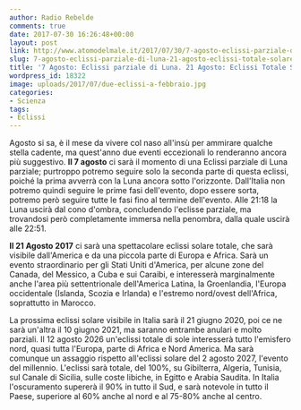 ```yaml
---
author: Radio Rebelde
comments: true
date: 2017-07-30 16:26:48+00:00
layout: post
link: http://www.atomodelmale.it/2017/07/30/7-agosto-eclissi-parziale-di-luna-21-agosto-eclissi-totale-solare/
slug: 7-agosto-eclissi-parziale-di-luna-21-agosto-eclissi-totale-solare
title: '7 Agosto: Eclissi parziale di Luna. 21 Agosto: Eclissi Totale Solare'
wordpress_id: 18322
image: uploads/2017/07/due-eclissi-a-febbraio.jpg
categories:
- Scienza
tags:
- Eclissi
---
```


Agosto si sa, è il mese da vivere col naso all'insù per ammirare qualche stella cadente, ma quest'anno due eventi eccezionali lo renderanno ancora più suggestivo.
**Il 7 agosto** ci sarà il momento di una Eclissi parziale di Luna parziale; purtroppo potremo seguire solo la seconda parte di questa eclissi, poiché la prima avverrà con la Luna ancora sotto l'orizzonte.
Dall'Italia non potremo quindi seguire le prime fasi dell'evento, dopo essere sorta, potremo però seguire tutte le fasi fino al termine dell'evento. Alle 21:18 la Luna uscirà dal cono d'ombra, concludendo l'eclisse parziale, ma trovandosi però completamente immersa nella penombra, dalla quale uscirà alle 22:51.

<!--adsense-->

**Il 21 Agosto 2017** ci sarà una spettacolare eclissi solare totale, che sarà visibile dall'America e da una piccola parte di Europa e Africa. Sarà un evento straordinario per gli Stati Uniti d'America, per alcune zone del Canada, del Messico, a Cuba e sui Caraibi, e interesserà marginalmente anche l'area più settentrionale dell'America Latina, la Groenlandia, l'Europa occidentale (Islanda, Scozia e Irlanda) e l'estremo nord/ovest dell'Africa, soprattutto in Marocco.

La prossima eclissi solare visibile in Italia sarà il 21 giugno 2020, poi ce ne sarà un'altra il 10 giugno 2021, ma saranno entrambe anulari e molto parziali. Il 12 agosto 2026 un'eclissi totale di sole interesserà tutto l'emisfero nord, quasi tutta l'Europa, parte di Africa e Nord America. Ma sarà comunque un assaggio rispetto all'eclissi solare del 2 agosto 2027, l'evento del millennio. L'eclissi sarà totale, del 100%, su Gibilterra, Algeria, Tunisia, sul Canale di Sicilia, sulle coste libiche, in Egitto e Arabia Saudita. In Italia l'oscuramento supererà il 90% in tutto il Sud, e sarà notevole in tutto il Paese, superiore al 60% anche al nord e al 75-80% anche al centro.
